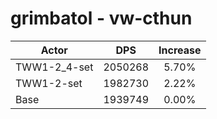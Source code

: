 # grimbatol - vw-cthun
| Actor | DPS | Increase |
|---|:---:|:---:|
|TWW1-2_4-set|2050268|5.70%|
|TWW1-2-set|1982730|2.22%|
|Base|1939749|0.00%|
